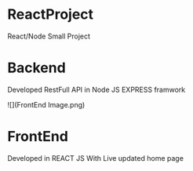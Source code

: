 # ReactProject
React/Node Small Project


# Backend

Developed RestFull API in Node JS EXPRESS framwork

![](FrontEnd Image.png)

# FrontEnd 

Developed in REACT JS With Live updated home page
